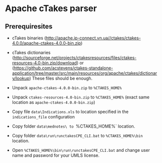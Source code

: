 Apache cTakes parser
====================

## Prerequiresites
- cTakes binaries (http://apache.ip-connect.vn.ua//ctakes/ctakes-4.0.0/apache-ctakes-4.0.0-bin.zip)
- cTakes dictionaries (http://sourceforge.net/projects/ctakesresources/files/ctakes-resources-4.0-bin.zip/download) or (https://github.com/acstevens/ctakes-standalone-application/tree/master/src/main/resources/org/apache/ctakes/dictionary/lookup) These files should be enough.

- Unpack `apache-ctakes-4.0.0-bin.zip` to `%CTAKES_HOME%`
- Unpack `ctakes-resources-4.0-bin.zip` to `%CTAKES_HOME%` (exact same location as `apache-ctakes-4.0.0-bin.zip`)

- Copy file `data\Indications.xls` to location specified in the `indications_file` configuration
- Copy folder `data\mednotes\ to `%CTAKES_HOME%` location.
- Copy folder `data\run\runctakesCPE_CLI.bat` to `%CTAKES_HOME%\bin` location.
- Open `%CTAKES_HOME%\bin\run\runctakesCPE_CLI.bat` and change user name and password for your UMLS license.

